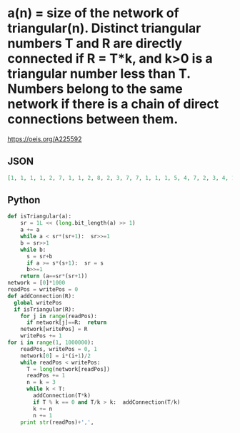 # a\(n\) \= size of the network of triangular\(n\)\. Distinct triangular numbers T and R are directly connected if R \= T\*k, and k\>0 is a triangular number less than T\. Numbers belong to the same network if there is a chain of direct connections between them\.
https://oeis.org/A225592
## JSON
```JSON
[1, 1, 1, 1, 2, 7, 1, 1, 2, 8, 2, 3, 7, 7, 1, 1, 1, 5, 4, 7, 2, 3, 4, 1, 1, 1, 1, 2, 2, 1, 1, 1, 3, 8, 7, 2, 4, 6, 3, 2, 1, 1, 1, 2, 1, 1, 1, 1, 1, 2, 3, 1, 1, 1, 8, 1, 1, 1, 2, 1, 4, 1, 2, 2, 1, 1, 1, 3, 2, 3, 1, 1, 1, 1, 4, 3, 2, 5, 2, 1, 1, 1, 1, 8, 1, 1, 1, 1, 1, 7, 2]
```
## Python
```Python
def isTriangular(a):
    sr = 1L << (long.bit_length(a) >> 1)
    a += a
    while a < sr*(sr+1):  sr>>=1
    b = sr>>1
    while b:
      s = sr+b
      if a >= s*(s+1):  sr = s
      b>>=1
    return (a==sr*(sr+1))
network = [0]*1000
readPos = writePos = 0
def addConnection(R):
  global writePos
  if isTriangular(R):
    for j in range(readPos):
      if network[j]==R:  return
    network[writePos] = R
    writePos += 1
for i in range(1, 1000000):
    readPos, writePos = 0, 1
    network[0] = i*(i+1)/2
    while readPos < writePos:
      T = long(network[readPos])
      readPos += 1
      n = k = 3
      while k < T:
        addConnection(T*k)
        if T % k == 0 and T/k > k:  addConnection(T/k)
        k += n
        n += 1
    print str(readPos)+',',
```
